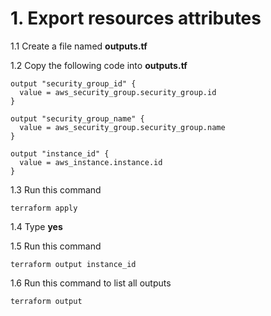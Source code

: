 # 1. Export resources attributes
1.1 Create a file named **outputs.tf**

1.2 Copy the following code into **outputs.tf**
```
output "security_group_id" {
  value = aws_security_group.security_group.id
}

output "security_group_name" {
  value = aws_security_group.security_group.name
}

output "instance_id" {
  value = aws_instance.instance.id
}
```

1.3 Run this command

```
terraform apply
```
1.4 Type **yes**

1.5 Run this command

```
terraform output instance_id
```

1.6 Run this command to list all outputs

```
terraform output 
```

